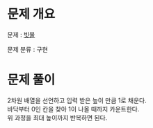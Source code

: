 # 문제 개요

문제 : [빗물](https://www.acmicpc.net/problem/14719)

문제 분류 : 구현

# 문제 풀이
2차원 배열을 선언하고 입력 받은 높이 만큼 1로 채운다.  
바닥부터 0인 칸을 찾아 1이 나올 때까지 카운트한다.  
위 과정을 최대 높이까지 반복하면 된다.
